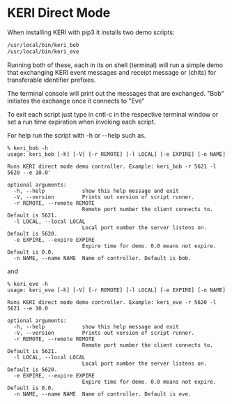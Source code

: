 # KERI Direct Mode

When installing KERI with pip3 it installs two demo scripts:

```bash
/usr/local/bin/keri_bob
/usr/local/bin/keri_eve
```

Running both of these, each in its on shell (terminal) will run a simple demo
that exchanging KERI event messages and receipt message or (chits)
for transferable identifier prefixes.

The terminal console will print out the messages that are exchanged.
"Bob" initiates the exchange once it connects to "Eve"

To exit each script just type in cntl-c in the respective terminal window or set a run time expiration when invoking each script.

For help run the script with -h or --help
such as.

```
% keri_bob -h
usage: keri_bob [-h] [-V] [-r REMOTE] [-l LOCAL] [-e EXPIRE] [-n NAME]

Runs KERI direct mode demo controller. Example: keri_bob -r 5621 -l 5620 --e 10.0'

optional arguments:
  -h, --help            show this help message and exit
  -V, --version         Prints out version of script runner.
  -r REMOTE, --remote REMOTE
                        Remote port number the client connects to. Default is 5621.
  -l LOCAL, --local LOCAL
                        Local port number the server listens on. Default is 5620.
  -e EXPIRE, --expire EXPIRE
                        Expire time for demo. 0.0 means not expire. Default is 0.0.
  -n NAME, --name NAME  Name of controller. Default is bob.

```

and

```
% keri_eve -h
usage: keri_eve [-h] [-V] [-r REMOTE] [-l LOCAL] [-e EXPIRE] [-n NAME]

Runs KERI direct mode demo controller. Example: keri_eve -r 5620 -l 5621 --e 10.0

optional arguments:
  -h, --help            show this help message and exit
  -V, --version         Prints out version of script runner.
  -r REMOTE, --remote REMOTE
                        Remote port number the client connects to. Default is 5621.
  -l LOCAL, --local LOCAL
                        Local port number the server listens on. Default is 5620.
  -e EXPIRE, --expire EXPIRE
                        Expire time for demo. 0.0 means not expire. Default is 0.0.
  -n NAME, --name NAME  Name of controller. Default is eve.

```